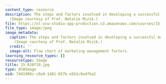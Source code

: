 ```yaml
---
content_type: resource
description: The steps and factors involved in developing a successful marketing strategy.
  (Image courtesy of Prof. Natalie Mizik.)
file: https://ol-ocw-studio-app-production.s3.amazonaws.com/courses/15-810-marketing-management-fall-2010/7d41908cc8a91481857be5b1c8a4fba2_15-810f10.jpg
file_type: image/jpeg
image_metadata:
  caption: The steps and factors involved in developing a successful marketing strategy.
    (Image courtesy of Prof. Natalie Mizik.)
  credit: ''
  image-alt: Flow chart of marketing management factors.
learning_resource_types: []
resourcetype: Image
title: 15-810f10.jpg
type: OCWImage
uid: 7d41908c-c8a9-1481-857b-e5b1c8a4fba2
---
```


